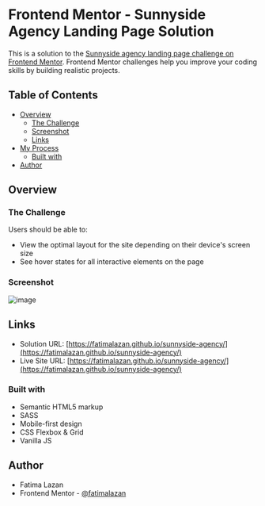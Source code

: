 # Frontend Mentor - Sunnyside Agency Landing Page Solution

This is a solution to the [Sunnyside agency landing page challenge on Frontend Mentor](https://www.frontendmentor.io/challenges/sunnyside-agency-landing-page-7yVs3B6ef). Frontend Mentor challenges help you improve your coding skills by building realistic projects.

## Table of Contents

- [Overview](#overview)
  - [The Challenge](#the-challenge)
  - [Screenshot](#screenshot)
  - [Links](#links)
- [My Process](#my-process)
  - [Built with](#built-with)
- [Author](#author)

## Overview

### The Challenge

Users should be able to:

- View the optimal layout for the site depending on their device's screen size
- See hover states for all interactive elements on the page

### Screenshot

![image](https://github.com/fatimalazan/sunnyside-agency/blob/f16bb668a8376fe5698160081cac394cc864fccc/screenshot-desktop.png)

## Links

- Solution URL: [https://fatimalazan.github.io/sunnyside-agency/](https://fatimalazan.github.io/sunnyside-agency/)
- Live Site URL: [https://fatimalazan.github.io/sunnyside-agency/](https://fatimalazan.github.io/sunnyside-agency/)

### Built with

- Semantic HTML5 markup
- SASS
- Mobile-first design
- CSS Flexbox & Grid
- Vanilla JS

## Author

- Fatima Lazan
- Frontend Mentor - [@fatimalazan](https://www.frontendmentor.io/profile/fatimalazan)
